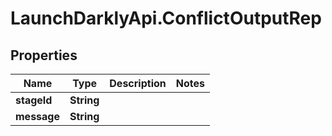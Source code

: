 # LaunchDarklyApi.ConflictOutputRep

## Properties

Name | Type | Description | Notes
------------ | ------------- | ------------- | -------------
**stageId** | **String** |  | 
**message** | **String** |  | 


